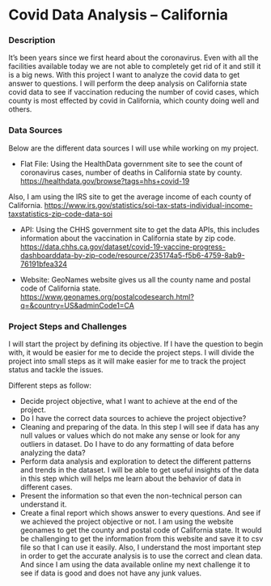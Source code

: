 # Covid Data Analysis – California

### Description
It’s been years since we first heard about the coronavirus. Even with all the facilities available today we are not able to completely get rid of it and still it is a big news. With this project I want to analyze the covid data to get answer to questions. I will perform the deep
analysis on California state covid data to see if vaccination reducing the number of covid cases,
which county is most effected by covid in California, which county doing well and others.

### Data Sources
Below are the different data sources I will use while working on my project.
- Flat File: Using the HealthData government site to see the count of coronavirus cases, number of deaths in California state by county.
https://healthdata.gov/browse?tags=hhs+covid-19

Also, I am using the IRS site to get the average income of each county of California.
https://www.irs.gov/statistics/soi-tax-stats-individual-income-taxstatistics-zip-code-data-soi

- API: Using the CHHS government site to get the data APIs, this includes information about the vaccination in California state by zip code.
https://data.chhs.ca.gov/dataset/covid-19-vaccine-progress-dashboarddata-by-zip-code/resource/235174a5-f5b6-4759-8ab9-76191bfea324

- Website: GeoNames website gives us all the county name and postal code of California state.
  https://www.geonames.org/postalcodesearch.html?q=&country=US&adminCode1=CA

### Project Steps and Challenges
I will start the project by defining its objective. If I have the question to begin with, it would be easier for me to decide the project steps. I will divide the project into small steps as it will make easier for me to track the project status and tackle the issues.

Different steps as follow:
- Decide project objective, what I want to achieve at the end of the project.
- Do I have the correct data sources to achieve the project objective?
- Cleaning and preparing of the data. In this step I will see if data has any null values or values which do not make any sense or look for any outliers in dataset. Do I have to do any formatting of data before analyzing the data?
- Perform data analysis and exploration to detect the different patterns and trends in the dataset. I will be able to get useful insights of the data in this step which will helps me learn about the behavior of data in different cases.
- Present the information so that even the non-technical person can understand it.
- Create a final report which shows answer to every questions. And see if we achieved the project objective or not. I am using the website geonames to get the county and postal code of California state. It would be challenging to get the information from this website and save it to csv file so that I can use it easily. Also, I understand the most important step in order to get the accurate analysis is to use the correct and clean data. And since I am using the data available online my next challenge it to see if data is good and does not have any junk values.


